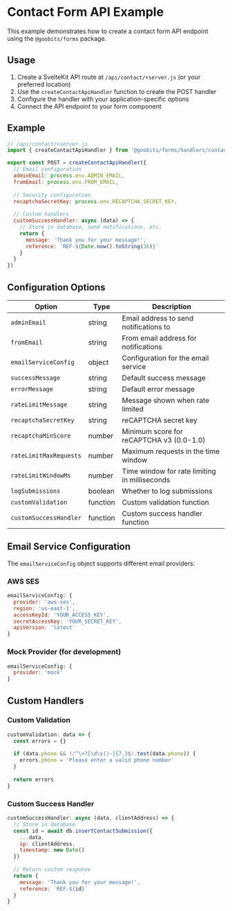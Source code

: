 # Contact Form API Example

This example demonstrates how to create a contact form API endpoint using the `@goobits/forms` package.

## Usage

1. Create a SvelteKit API route at `/api/contact/+server.js` (or your preferred location)
2. Use the `createContactApiHandler` function to create the POST handler
3. Configure the handler with your application-specific options
4. Connect the API endpoint to your form component

## Example

```javascript
// /api/contact/+server.js
import { createContactApiHandler } from '@goobits/forms/handlers/contactFormHandler'

export const POST = createContactApiHandler({
  // Email configuration
  adminEmail: process.env.ADMIN_EMAIL,
  fromEmail: process.env.FROM_EMAIL,
  
  // Security configuration
  recaptchaSecretKey: process.env.RECAPTCHA_SECRET_KEY,
  
  // Custom handlers
  customSuccessHandler: async (data) => {
    // Store in database, send notifications, etc.
    return {
      message: 'Thank you for your message!',
      reference: `REF-${Date.now().toString(36)}`
    }
  }
})
```

## Configuration Options

| Option | Type | Description |
|--------|------|-------------|
| `adminEmail` | string | Email address to send notifications to |
| `fromEmail` | string | From email address for notifications |
| `emailServiceConfig` | object | Configuration for the email service |
| `successMessage` | string | Default success message |
| `errorMessage` | string | Default error message |
| `rateLimitMessage` | string | Message shown when rate limited |
| `recaptchaSecretKey` | string | reCAPTCHA secret key |
| `recaptchaMinScore` | number | Minimum score for reCAPTCHA v3 (0.0-1.0) |
| `rateLimitMaxRequests` | number | Maximum requests in the time window |
| `rateLimitWindowMs` | number | Time window for rate limiting in milliseconds |
| `logSubmissions` | boolean | Whether to log submissions |
| `customValidation` | function | Custom validation function |
| `customSuccessHandler` | function | Custom success handler function |

## Email Service Configuration

The `emailServiceConfig` object supports different email providers:

### AWS SES

```javascript
emailServiceConfig: {
  provider: 'aws-ses',
  region: 'us-east-1',
  accessKeyId: 'YOUR_ACCESS_KEY',
  secretAccessKey: 'YOUR_SECRET_KEY',
  apiVersion: 'latest'
}
```

### Mock Provider (for development)

```javascript
emailServiceConfig: {
  provider: 'mock'
}
```

## Custom Handlers

### Custom Validation

```javascript
customValidation: data => {
  const errors = {}
  
  if (data.phone && !/^\+?[\d\s()-]{7,}$/.test(data.phone)) {
    errors.phone = 'Please enter a valid phone number'
  }
  
  return errors
}
```

### Custom Success Handler

```javascript
customSuccessHandler: async (data, clientAddress) => {
  // Store in database
  const id = await db.insertContactSubmission({
    ...data,
    ip: clientAddress,
    timestamp: new Date()
  })
  
  // Return custom response
  return {
    message: 'Thank you for your message!',
    reference: `REF-${id}`
  }
}
```